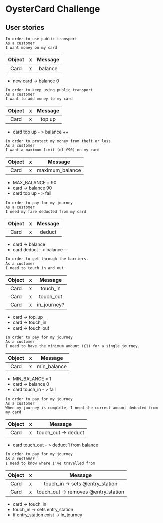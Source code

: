 # OysterCard Challenge


## User stories

```
In order to use public transport
As a customer
I want money on my card
```

|Object |  x  | Message |
|:----:|:----:|:----:|
|Card   | x   | balance|

- new card -> balance 0

```
In order to keep using public transport
As a customer
I want to add money to my card
```

|Object |  x  | Message |
|:----:|:----:|:----:|
|Card   | x   | top up|

- card top up - > balance ++

```
In order to protect my money from theft or loss
As a customer
I want a maximum limit (of £90) on my card
```
|Object |  x  | Message |
|:----:|:----:|:----:|
|Card   | x   | maximum_balance|

- MAX_BALANCE = 90
- card -> balance 90
- card top up - > fail

```
In order to pay for my journey
As a customer
I need my fare deducted from my card
```
|Object |  x  | Message |
|:----:|:----:|:----:|
|Card   | x   | deduct |

- card -> balance
- card deduct - > balance --

```
In order to get through the barriers.
As a customer
I need to touch in and out.
```

|Object |  x  | Message |
|:----:|:----:|:----:|
|Card   | x   | touch_in |
|Card   | x   | touch_out |
|Card   | x   | in_journey? |


- card -> top_up
- card -> touch_in  
- card -> touch_out


```
In order to pay for my journey
As a customer
I need to have the minimum amount (£1) for a single journey.
```

|Object |  x  | Message |
|:----:|:----:|:----:|
|Card   | x   | min_balance|

- MIN_BALANCE = 1
- card -> balance 0
- card touch_in - > fail


```
In order to pay for my journey
As a customer
When my journey is complete, I need the correct amount deducted from my card
```

|Object |  x  | Message |
|:----:|:----:|:----:|
|Card   | x   | touch_out -> deduct |

- card touch_out - > deduct 1 from balance

```
In order to pay for my journey
As a customer
I need to know where I've travelled from
```
|Object |  x  | Message |
|:----:|:----:|:----:|
|Card   | x   | touch_in -> sets @entry_station|
|Card   | x   | touch_out -> removes @entry_station|

- card -> touch_in
- touch_in -> sets entry_station
- if entry_station exist -> in_journey
